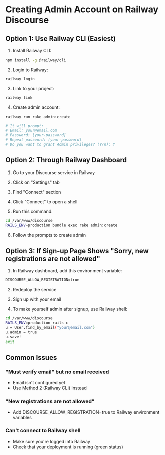 # Creating Admin Account on Railway Discourse

## Option 1: Use Railway CLI (Easiest)

1. Install Railway CLI:
```bash
npm install -g @railway/cli
```

2. Login to Railway:
```bash
railway login
```

3. Link to your project:
```bash
railway link
```

4. Create admin account:
```bash
railway run rake admin:create

# It will prompt:
# Email: your@email.com
# Password: [your-password]
# Repeat password: [your-password]
# Do you want to grant Admin privileges? (Y/n): Y
```

## Option 2: Through Railway Dashboard

1. Go to your Discourse service in Railway
2. Click on "Settings" tab
3. Find "Connect" section
4. Click "Connect" to open a shell

5. Run this command:
```bash
cd /var/www/discourse
RAILS_ENV=production bundle exec rake admin:create
```

6. Follow the prompts to create admin

## Option 3: If Sign-up Page Shows "Sorry, new registrations are not allowed"

1. In Railway dashboard, add this environment variable:
```
DISCOURSE_ALLOW_REGISTRATION=true
```

2. Redeploy the service

3. Sign up with your email

4. To make yourself admin after signup, use Railway shell:
```bash
cd /var/www/discourse
RAILS_ENV=production rails c
u = User.find_by_email("your@email.com")
u.admin = true
u.save!
exit
```

## Common Issues

### "Must verify email" but no email received
- Email isn't configured yet
- Use Method 2 (Railway CLI) instead

### "New registrations are not allowed"
- Add DISCOURSE_ALLOW_REGISTRATION=true to Railway environment variables

### Can't connect to Railway shell
- Make sure you're logged into Railway
- Check that your deployment is running (green status)
